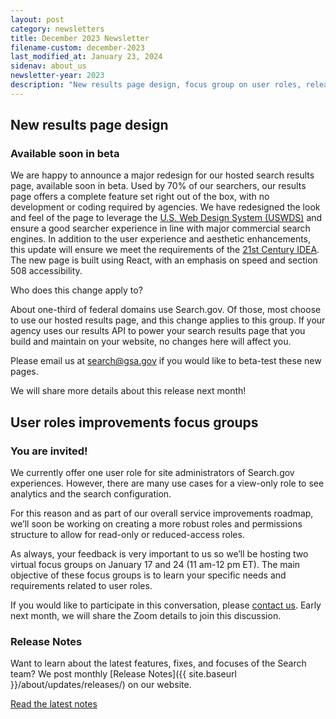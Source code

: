 ```yaml
---
layout: post
category: newsletters
title: December 2023 Newsletter
filename-custom: december-2023
last_modified_at: January 23, 2024
sidenav: about_us
newsletter-year: 2023
description: "New results page design, focus group on user roles, release notes."
---
```


## New results page design

### Available soon in beta

We are happy to announce a major redesign for our hosted search results page, available soon in beta. Used by 70% of our searchers, our results page offers a complete feature set right out of the box, with no development or coding required by agencies. We have redesigned the look and feel of the page to leverage the [U.S. Web Design System (USWDS)](https://designsystem.digital.gov/?utm_medium=email&utm_source=govDelivery) and ensure a good searcher experience in line with major commercial search engines. In addition to the user experience and aesthetic enhancements, this update will ensure we meet the requirements of the [21st Century IDEA](https://digital.gov/topics/21st-century-idea/?utm_medium=email&utm_source=govDelivery). The new page is built using React, with an emphasis on speed and section 508 accessibility. 

Who does this change apply to?

About one-third of federal domains use Search.gov. Of those, most choose to use our hosted results page, and this change applies to this group. If your agency uses our results API to power your search results page that you build and maintain on your website, no changes here will affect you.

Please email us at [search@gsa.gov](mailto:search@gsa.gov) if you would like to beta-test these new pages.

We will share more details about this release next month!



## User roles improvements focus groups

### You are invited!

We currently offer one user role for site administrators of Search.gov experiences. However, there are many use cases for a view-only role to see analytics and the search configuration. 

For this reason and as part of our overall service improvements roadmap, we’ll soon be working on creating a more robust roles and permissions structure to allow for read-only or reduced-access roles. 

As always, your feedback is very important to us so we’ll be hosting two virtual focus groups on January 17 and 24 (11 am-12 pm ET). The main objective of these focus groups is to learn your specific needs and requirements related to user roles.

If you would like to participate in this conversation, please [contact us](mailto:search@gsa.gov). Early next month, we will share the Zoom details to join this discussion.


### Release Notes

Want to learn about the latest features, fixes, and focuses of the Search team? We post monthly [Release Notes]({{ site.baseurl }}/about/updates/releases/) on our website.

[Read the latest notes]({{site.baseurl}}/about/updates/releases/november-2023.html)
